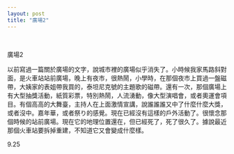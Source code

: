 ```yaml
---
layout: post
title: "廣場2"
---
```


  
&nbsp;
&nbsp;




廣場2

以前寫過一篇關於廣場的文字，說城市裡的廣場似乎消失了。小時候我家馬路斜對面，是火車站站前廣場，晚上有夜市，很熱鬧，小學時，在那個夜市上買過一盤磁帶，大姨家的表姐帶我買的，泰坦尼克號的主題歌的磁帶。還有一次，那個廣場上有大型抽獎活動，紙質彩票，特別熱鬧，人流湧動，像大型演唱會，或者奧運會項目。有個高高的大舞臺，主持人在上面激情宣講，說誰誰誰又中了什麼什麼大獎，或者沒中。嘉年華，或者祭り的感覺。現在已經沒有這樣的戶外活動了。很懷念那個時候的站前廣場。現在它的地理位置還在，但已經死了，死了很久了。據說最近那個火車站要拆掉重建，不知道它又會變成什麼樣。

9.25
